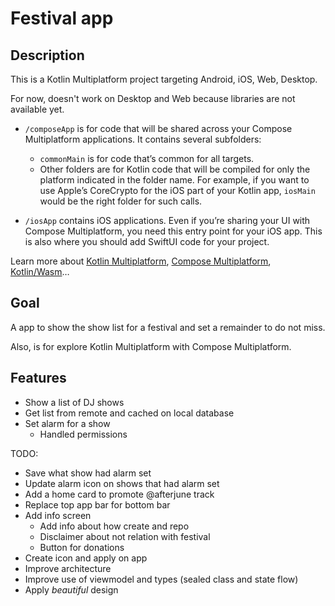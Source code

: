 # Festival app

## Description

This is a Kotlin Multiplatform project targeting Android, iOS, Web, Desktop.

For now, doesn't work on Desktop and Web because libraries are not available yet.

* `/composeApp` is for code that will be shared across your Compose Multiplatform applications.
  It contains several subfolders:
    - `commonMain` is for code that’s common for all targets.
    - Other folders are for Kotlin code that will be compiled for only the platform indicated in the
      folder name.
      For example, if you want to use Apple’s CoreCrypto for the iOS part of your Kotlin app,
      `iosMain` would be the right folder for such calls.

* `/iosApp` contains iOS applications. Even if you’re sharing your UI with Compose Multiplatform,
  you need this entry point for your iOS app. This is also where you should add SwiftUI code for
  your project.

Learn more
about [Kotlin Multiplatform](https://www.jetbrains.com/help/kotlin-multiplatform-dev/get-started.html),
[Compose Multiplatform](https://github.com/JetBrains/compose-multiplatform/#compose-multiplatform),
[Kotlin/Wasm](https://kotl.in/wasm/)…

## Goal

A app to show the show list for a festival and set a remainder to do not miss.

Also, is for explore Kotlin Multiplatform with Compose Multiplatform.

## Features

- Show a list of DJ shows
- Get list from remote and cached on local database
- Set alarm for a show
    - Handled permissions

TODO:

- Save what show had alarm set
- Update alarm icon on shows that had alarm set
- Add a home card to promote @afterjune track
- Replace top app bar for bottom bar
- Add info screen
    - Add info about how create and repo
    - Disclaimer about not relation with festival
    - Button for donations
- Create icon and apply on app
- Improve architecture
- Improve use of viewmodel and types (sealed class and state flow)
- Apply _beautiful_ design
